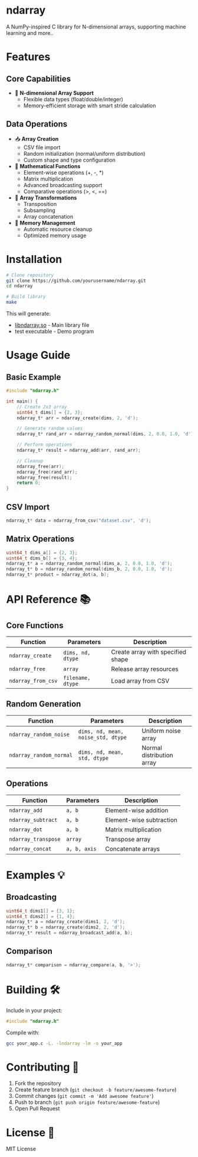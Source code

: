 # ndarray
A NumPy-inspired C library for N-dimensional arrays, supporting machine learning and more..

# Features

## Core Capabilities

- 🔢 **N-dimensional Array Support**
    - Flexible data types (float/double/integer)
    - Memory-efficient storage with smart stride calculation

## Data Operations

- 📥 **Array Creation**
    - CSV file import
    - Random initialization (normal/uniform distribution)
    - Custom shape and type configuration
- 🧮 **Mathematical Functions**
    - Element-wise operations (+, -, *)
    - Matrix multiplication
    - Advanced broadcasting support
    - Comparative operations (>, <, ==)
- 🔄 **Array Transformations**
    - Transposition
    - Subsampling
    - Array concatenation
- 🔧 **Memory Management**
    - Automatic resource cleanup
    - Optimized memory usage

# Installation

```bash
# Clone repository
git clone https://github.com/yourusername/ndarray.git
cd ndarray

# Build library
make
```

This will generate:

- [libndarray.so](http://libndarray.so) - Main library file
- test executable - Demo program

# Usage Guide

## Basic Example

```c
#include "ndarray.h"

int main() {
    // Create 2x3 array
    uint64_t dims[] = {2, 3};
    ndarray_t* arr = ndarray_create(dims, 2, 'd');

    // Generate random values
    ndarray_t* rand_arr = ndarray_random_normal(dims, 2, 0.0, 1.0, 'd');

    // Perform operations
    ndarray_t* result = ndarray_add(arr, rand_arr);

    // Cleanup
    ndarray_free(arr);
    ndarray_free(rand_arr);
    ndarray_free(result);
    return 0;
}
```

## CSV Import

```c
ndarray_t* data = ndarray_from_csv("dataset.csv", 'd');
```

## Matrix Operations

```c
uint64_t dims_a[] = {2, 3};
uint64_t dims_b[] = {3, 4};
ndarray_t* a = ndarray_random_normal(dims_a, 2, 0.0, 1.0, 'd');
ndarray_t* b = ndarray_random_normal(dims_b, 2, 0.0, 1.0, 'd');
ndarray_t* product = ndarray_dot(a, b);
```

# API Reference 📚

## Core Functions

| Function | Parameters | Description |
| --- | --- | --- |
| `ndarray_create` | `dims, nd, dtype` | Create array with specified shape |
| `ndarray_free` | `array` | Release array resources |
| `ndarray_from_csv` | `filename, dtype` | Load array from CSV |

## Random Generation

| Function | Parameters | Description |
| --- | --- | --- |
| `ndarray_random_noise` | `dims, nd, mean, noise_std, dtype` | Uniform noise array |
| `ndarray_random_normal` | `dims, nd, mean, std, dtype` | Normal distribution array |

## Operations

| Function | Parameters | Description |
| --- | --- | --- |
| `ndarray_add` | `a, b` | Element-wise addition |
| `ndarray_subtract` | `a, b` | Element-wise subtraction |
| `ndarray_dot` | `a, b` | Matrix multiplication |
| `ndarray_transpose` | `array` | Transpose array |
| `ndarray_concat` | `a, b, axis` | Concatenate arrays |

# Examples 💡

## Broadcasting

```c
uint64_t dims1[] = {3, 1};
uint64_t dims2[] = {1, 4};
ndarray_t* a = ndarray_create(dims1, 2, 'd');
ndarray_t* b = ndarray_create(dims2, 2, 'd');
ndarray_t* result = ndarray_broadcast_add(a, b);
```

## Comparison

```c
ndarray_t* comparison = ndarray_compare(a, b, '>');
```

# Building 🛠️

Include in your project:

```c
#include "ndarray.h"
```

Compile with:

```bash
gcc your_app.c -L. -lndarray -lm -o your_app
```

# Contributing 🤝

1. Fork the repository
2. Create feature branch (`git checkout -b feature/awesome-feature`)
3. Commit changes (`git commit -m 'Add awesome feature'`)
4. Push to branch (`git push origin feature/awesome-feature`)
5. Open Pull Request

# License 📄

MIT License
